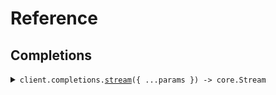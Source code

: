 # Reference

## Completions

<details><summary><code>client.completions.<a href="/src/api/resources/completions/client/Client.ts">stream</a>({ ...params }) -> core.Stream<SeedServerSentEvents.StreamedCompletion></code></summary>
<dl>
<dd>

#### 🔌 Usage

<dl>
<dd>

<dl>
<dd>

```typescript
await client.completions.stream({
    query: "string",
});
```

</dd>
</dl>
</dd>
</dl>

#### ⚙️ Parameters

<dl>
<dd>

<dl>
<dd>

**request:** `SeedServerSentEvents.StreamCompletionRequest`

</dd>
</dl>

<dl>
<dd>

**requestOptions:** `Completions.RequestOptions`

</dd>
</dl>
</dd>
</dl>

</dd>
</dl>
</details>
